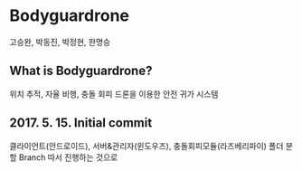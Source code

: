 # Bodyguardrone
고승완, 박동진, 박정현, 한명승

## What is Bodyguardrone?
위치 추적, 자율 비행, 충돌 회피 드론을 이용한 안전 귀가 시스템

## 2017. 5. 15. Initial commit
클라이언트(안드로이드), 서버&관리자(윈도우즈), 충돌회피모듈(라즈베리파이) 폴더 분할
Branch 따서 진행하는 것으로
